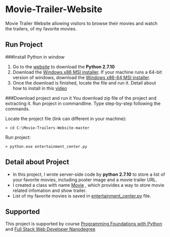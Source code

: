Movie-Trailer-Website
=====================
Movie Trailer Website allowing visitors to browse their movies and watch the trailers, of my favorite movies.

Run Project
-------------

###Install Python in window 
1. Go to the [website](https://goo.gl/DT8nTs) to download the __Python 2.7.10__
2. Download the [Windows x86 MSI installer](https://www.python.org/ftp/python/2.7.10/python-2.7.10.msi). If your machine runs a 64-bit version of windows, download the [Windows x86-64 MSI installer](https://www.python.org/ftp/python/2.7.10/python-2.7.10.amd64.msi).
3. Once the download is finished, locate the file and run it. Detail about how to install in this [video](https://youtu.be/osX9VD2Nmi0)

###Download project and run it
You download zip file of the project and extracting it. Run project in commandline. Type step-by-step following the commands.

Locate the project file (link can different in your machine):
```
> cd C:\Movie-Trailers-Website-master
```
Run project:
```
> python.exe entertainment_center.py
```

Detail about Project
----------------------
* In this project, I wrote server-side code by __python 2.7.10__ to store a list of your favorite movies, including poster image and a movie trailer URL. 
* I created a class with name [Movie](https://goo.gl/8kHpTs) , which provides a way to store movie related infomation and show trailer.
* List of my favorite movies is saved in [entertainment_center.py](https://goo.gl/Lvh87q) file.

Supported
-----------
This project is supported by course [Programming Foundations with Python](https://goo.gl/scwE36) and [Full Stack Web Developer Nanodegree](https://goo.gl/1Uuh8A)

